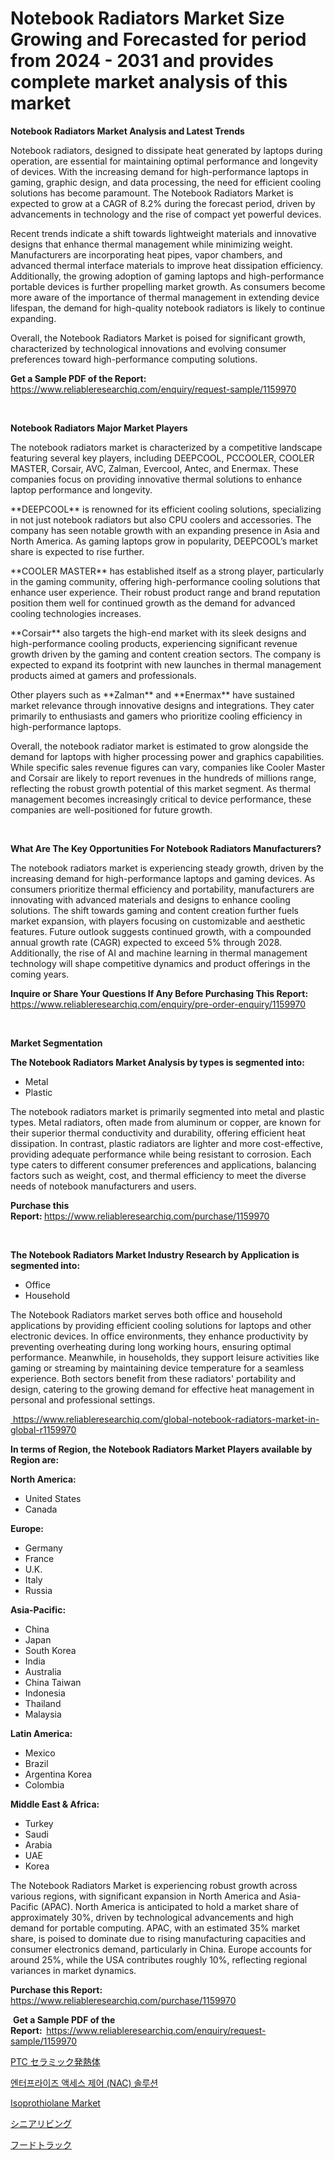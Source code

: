 <p><h1>Notebook Radiators Market Size Growing and Forecasted for period from 2024 - 2031 and provides complete market analysis of this market</h1></p><p><strong>Notebook Radiators Market Analysis and Latest Trends</strong></p>
<p><p>Notebook radiators, designed to dissipate heat generated by laptops during operation, are essential for maintaining optimal performance and longevity of devices. With the increasing demand for high-performance laptops in gaming, graphic design, and data processing, the need for efficient cooling solutions has become paramount. The Notebook Radiators Market is expected to grow at a CAGR of 8.2% during the forecast period, driven by advancements in technology and the rise of compact yet powerful devices.</p><p>Recent trends indicate a shift towards lightweight materials and innovative designs that enhance thermal management while minimizing weight. Manufacturers are incorporating heat pipes, vapor chambers, and advanced thermal interface materials to improve heat dissipation efficiency. Additionally, the growing adoption of gaming laptops and high-performance portable devices is further propelling market growth. As consumers become more aware of the importance of thermal management in extending device lifespan, the demand for high-quality notebook radiators is likely to continue expanding.</p><p>Overall, the Notebook Radiators Market is poised for significant growth, characterized by technological innovations and evolving consumer preferences toward high-performance computing solutions.</p></p>
<p><strong>Get a Sample PDF of the Report:&nbsp;</strong> <a href="https://www.reliableresearchiq.com/enquiry/request-sample/1159970">https://www.reliableresearchiq.com/enquiry/request-sample/1159970</a></p>
<p>&nbsp;</p>
<p><strong>Notebook Radiators Major Market Players</strong></p>
<p><p>The notebook radiators market is characterized by a competitive landscape featuring several key players, including DEEPCOOL, PCCOOLER, COOLER MASTER, Corsair, AVC, Zalman, Evercool, Antec, and Enermax. These companies focus on providing innovative thermal solutions to enhance laptop performance and longevity.</p><p>**DEEPCOOL** is renowned for its efficient cooling solutions, specializing in not just notebook radiators but also CPU coolers and accessories. The company has seen notable growth with an expanding presence in Asia and North America. As gaming laptops grow in popularity, DEEPCOOL’s market share is expected to rise further.</p><p>**COOLER MASTER** has established itself as a strong player, particularly in the gaming community, offering high-performance cooling solutions that enhance user experience. Their robust product range and brand reputation position them well for continued growth as the demand for advanced cooling technologies increases.</p><p>**Corsair** also targets the high-end market with its sleek designs and high-performance cooling products, experiencing significant revenue growth driven by the gaming and content creation sectors. The company is expected to expand its footprint with new launches in thermal management products aimed at gamers and professionals.</p><p>Other players such as **Zalman** and **Enermax** have sustained market relevance through innovative designs and integrations. They cater primarily to enthusiasts and gamers who prioritize cooling efficiency in high-performance laptops.</p><p>Overall, the notebook radiator market is estimated to grow alongside the demand for laptops with higher processing power and graphics capabilities. While specific sales revenue figures can vary, companies like Cooler Master and Corsair are likely to report revenues in the hundreds of millions range, reflecting the robust growth potential of this market segment. As thermal management becomes increasingly critical to device performance, these companies are well-positioned for future growth.</p></p>
<p>&nbsp;</p>
<p><strong>What Are The Key Opportunities For Notebook Radiators Manufacturers?</strong></p>
<p><p>The notebook radiators market is experiencing steady growth, driven by the increasing demand for high-performance laptops and gaming devices. As consumers prioritize thermal efficiency and portability, manufacturers are innovating with advanced materials and designs to enhance cooling solutions. The shift towards gaming and content creation further fuels market expansion, with players focusing on customizable and aesthetic features. Future outlook suggests continued growth, with a compounded annual growth rate (CAGR) expected to exceed 5% through 2028. Additionally, the rise of AI and machine learning in thermal management technology will shape competitive dynamics and product offerings in the coming years.</p></p>
<p><strong>Inquire or Share Your Questions If Any Before Purchasing This Report:</strong> <a href="https://www.reliableresearchiq.com/enquiry/pre-order-enquiry/1159970">https://www.reliableresearchiq.com/enquiry/pre-order-enquiry/1159970</a></p>
<p>&nbsp;</p>
<p><strong>Market Segmentation</strong></p>
<p><strong>The Notebook Radiators Market Analysis by types is segmented into:</strong></p>
<p><ul><li>Metal</li><li>Plastic</li></ul></p>
<p><p>The notebook radiators market is primarily segmented into metal and plastic types. Metal radiators, often made from aluminum or copper, are known for their superior thermal conductivity and durability, offering efficient heat dissipation. In contrast, plastic radiators are lighter and more cost-effective, providing adequate performance while being resistant to corrosion. Each type caters to different consumer preferences and applications, balancing factors such as weight, cost, and thermal efficiency to meet the diverse needs of notebook manufacturers and users.</p></p>
<p><strong>Purchase this Report:&nbsp;</strong><a href="https://www.reliableresearchiq.com/purchase/1159970">https://www.reliableresearchiq.com/purchase/1159970</a></p>
<p>&nbsp;</p>
<p><strong>The Notebook Radiators Market Industry Research by Application is segmented into:</strong></p>
<p><ul><li>Office</li><li>Household</li></ul></p>
<p><p>The Notebook Radiators market serves both office and household applications by providing efficient cooling solutions for laptops and other electronic devices. In office environments, they enhance productivity by preventing overheating during long working hours, ensuring optimal performance. Meanwhile, in households, they support leisure activities like gaming or streaming by maintaining device temperature for a seamless experience. Both sectors benefit from these radiators' portability and design, catering to the growing demand for effective heat management in personal and professional settings.</p></p>
<p><a href="https://www.reliableresearchiq.com/global-notebook-radiators-market-in-global-r1159970">&nbsp;https://www.reliableresearchiq.com/global-notebook-radiators-market-in-global-r1159970</a></p>
<p><strong>In terms of Region, the Notebook Radiators Market Players available by Region are:</strong></p>
<p>
    <p> <strong> North America: </strong>
        <ul>
            <li>United States</li>
            <li>Canada</li>
        </ul>
        </p> 
    <p> <strong> Europe: </strong>
        <ul>
            <li>Germany</li>
            <li>France</li>
            <li>U.K.</li>
            <li>Italy</li>
            <li>Russia</li>
        </ul>
        </p> 
    <p> <strong> Asia-Pacific: </strong>
        <ul>
            <li>China</li>
            <li>Japan</li>
            <li>South Korea</li>
            <li>India</li>
            <li>Australia</li>
            <li>China Taiwan</li>
            <li>Indonesia</li>
            <li>Thailand</li>
            <li>Malaysia</li>
        </ul>
        </p> 
    <p> <strong> Latin America: </strong>
        <ul>
            <li>Mexico</li>
            <li>Brazil</li>
            <li>Argentina Korea</li>
            <li>Colombia</li>
        </ul>
        </p> 
    <p> <strong> Middle East & Africa: </strong>
        <ul>
            <li>Turkey</li>
            <li>Saudi</li>
            <li>Arabia</li>
            <li>UAE</li>
            <li>Korea</li>
        </ul>
    </p>
    </p>
<p><p>The Notebook Radiators Market is experiencing robust growth across various regions, with significant expansion in North America and Asia-Pacific (APAC). North America is anticipated to hold a market share of approximately 30%, driven by technological advancements and high demand for portable computing. APAC, with an estimated 35% market share, is poised to dominate due to rising manufacturing capacities and consumer electronics demand, particularly in China. Europe accounts for around 25%, while the USA contributes roughly 10%, reflecting regional variances in market dynamics.</p></p>
<p><strong>Purchase this Report: </strong><a href="https://www.reliableresearchiq.com/purchase/1159970">https://www.reliableresearchiq.com/purchase/1159970</a></p>
<p>&nbsp;<strong>Get a Sample PDF of the Report:&nbsp;&nbsp;</strong><a href="https://www.reliableresearchiq.com/enquiry/request-sample/1159970">https://www.reliableresearchiq.com/enquiry/request-sample/1159970</a></p>
<p><strong></strong></p>
<p><p><a href="https://github.com/lababdou/Market-Research-Report-List-6/blob/main/222868312500.md">PTC セラミック発熱体</a></p><p><a href="https://medium.com/@rosamund8oilam/%EA%B8%80%EB%A1%9C%EB%B2%8C-%EA%B8%B0%EC%97%85-%EC%A0%91%EA%B7%BC-%EC%A0%9C%EC%96%B4-nac-%EC%86%94%EB%A3%A8%EC%85%98-%EC%8B%9C%EC%9E%A5-%ED%99%98%EA%B2%BD-%ED%83%90%EC%83%89-%ED%8A%B8%EB%A0%8C%EB%93%9C-%EC%98%88%EC%B8%A1-%EB%B0%8F-%EC%98%81%ED%96%A5-%EB%B6%84%EC%84%9D-2024-2031-173-%ED%8E%98%EC%9D%B4%EC%A7%80%EC%97%90-%EA%B1%B8%EC%B3%90-%EB%8B%A4%EB%A3%A8%EC%96%B4%EC%A7%90-9cb7524998cc">엔터프라이즈 액세스 제어 (NAC) 솔루션</a></p><p><a href="https://issuu.com/reportprime-2/docs/isoprothiolane-market-size-2030.ppt_8cd9c78972cd4e">Isoprothiolane Market</a></p><p><a href="https://medium.com/@mk4cronn/senior-living-market-%E3%81%AF-%E3%82%B3%E3%82%B9%E3%83%88%E7%AE%A1%E7%90%86%E3%81%A8%E5%8A%B9%E7%8E%87%E5%90%91%E4%B8%8A%E3%82%92%E5%84%AA%E5%85%88%E3%81%97%E3%81%BE%E3%81%99-%E3%81%95%E3%82%89%E3%81%AB-%E5%A0%B1%E5%91%8A%E6%9B%B8%E3%81%AF%E5%B8%82%E5%A0%B4%E3%81%AE%E9%9C%80%E8%A6%81%E9%9D%A2%E3%81%A8%E4%BE%9B%E7%B5%A6%E9%9D%A2%E3%81%AE%E4%B8%A1%E6%96%B9%E3%82%92%E3%82%AB%E3%83%90%E3%83%BC%E3%81%97%E3%81%A6%E3%81%84%E3%81%BE%E3%81%99-senior-living-%E5%B8%82%E5%A0%B4%E3%81%AF-2024-%E3%81%8B%E3%82%89-ac216dceeb4e">シニアリビング</a></p><p><a href="https://medium.com/@mk4cronn/food-trucks-market-%E3%81%AE%E3%82%B0%E3%83%AD%E3%83%BC%E3%83%90%E3%83%AB%E5%B8%82%E5%A0%B4%E6%A6%82%E8%A6%81%E3%81%AF-%E4%B8%96%E7%95%8C%E3%81%8A%E3%82%88%E3%81%B3%E4%B8%BB%E8%A6%81%E5%B8%82%E5%A0%B4%E3%81%AB%E3%81%8A%E3%81%91%E3%82%8B%E6%A5%AD%E7%95%8C%E3%81%AB%E5%BD%B1%E9%9F%BF%E3%82%92%E4%B8%8E%E3%81%88%E3%82%8B%E4%B8%BB%E8%A6%81%E3%81%AA%E3%83%88%E3%83%AC%E3%83%B3%E3%83%89%E3%81%AB%E3%81%A4%E3%81%84%E3%81%A6-%E7%8B%AC%E8%87%AA%E3%81%AE%E8%A6%96%E7%82%B9%E3%82%92%E6%8F%90%E4%BE%9B%E3%81%97%E3%81%BE%E3%81%99-5b8e92c19b2a">フードトラック</a></p></p>